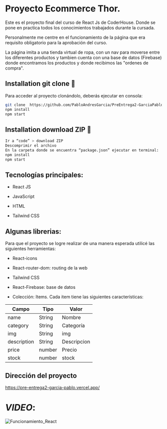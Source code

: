 # Proyecto Ecommerce Thor.

Este es el proyecto final del curso de React Js de CoderHouse. Donde se pone en practica todos los conocimientos trabajados durante la cursada. 

Personalmente me centre en el funcionamiento de la página que era requisito obligatorio para la aprobación del curso.

La página imita a una tienda virtual de ropa, con un nav para moverse entre los diferentes productos y tambien cuenta con una base de datos (Firebase) donde encontramos los productos y donde recibimos las "ordenes de compra".

## Installation git clone 🔧

Para acceder al proyecto clonándolo, deberás ejecutar en consola: 
```sh
git clone  https://github.com/PabloAndresGarcia/PreEntrega2-GarciaPablo
npm install 
npm start
```
## Installation download ZIP 🔧
```sh
Ir a “code” > download ZIP
Descomprimir el archivo
En la carpeta donde se encuentra “package.json” ejecutar en terminal: 
npm install
npm start
```

## Tecnologías principales:

- React JS

- JavaScript

- HTML

- Tailwind CSS


## Algunas librerias:

Para que el proyecto se logre realizar de una manera esperada utilicé las siguientes herramientas:

- React-icons

- React-router-dom: routing de la web

- Tailwind CSS

- React-Firebase: base de datos

- Colección: Items. Cada item tiene las siguientes características:

|    Campo      |   Tipo        |   Valor       |
| ------------- | ------------- | ------------- |
|   name        |   String      |   Nombre      |
|   category    |   String      |   Categoría   |
|       img     |   String      |       img     |
| description   |   String      | Descripcion   |
|       price   |   number      |     Precio    |
|       stock   |   number      |       stock   |

## Dirección del proyecto

https://pre-entrega2-garcia-pablo.vercel.app/

# *VIDEO*:
![Funcionamiento_React](https://youtu.be/J3D-Rr8fZ1M)

